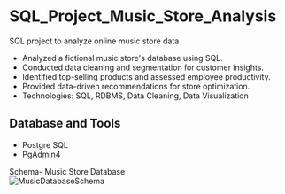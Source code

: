 # SQL_Project_Music_Store_Analysis
SQL project to analyze online music store data

- Analyzed a fictional music store's database using SQL.
- Conducted data cleaning and segmentation for customer insights.
- Identified top-selling products and assessed employee productivity.
- Provided data-driven recommendations for store optimization.
- Technologies: SQL, RDBMS, Data Cleaning, Data Visualization





## Database and Tools
* Postgre SQL
* PgAdmin4

Schema- Music Store Database  
![MusicDatabaseSchema](https://user-images.githubusercontent.com/112153548/213707717-bfc9f479-52d9-407b-99e1-e94db7ae10a3.png)

